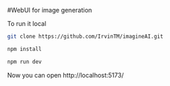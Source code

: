 #WebUI for image generation

To run it local

```bash
git clone https://github.com/IrvinTM/imagineAI.git
```
```bash
npm install
```
```bash
npm run dev
```
Now you can open 
http://localhost:5173/

